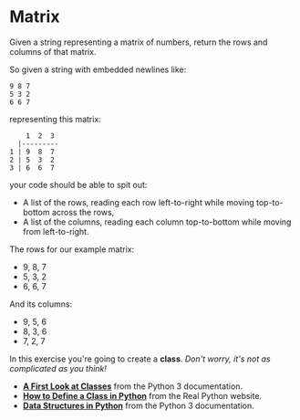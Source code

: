 # Matrix

Given a string representing a matrix of numbers, return the rows and columns of
that matrix.

So given a string with embedded newlines like:

```text
9 8 7
5 3 2
6 6 7
```

representing this matrix:

```text
    1  2  3
  |---------
1 | 9  8  7
2 | 5  3  2
3 | 6  6  7
```

your code should be able to spit out:

- A list of the rows, reading each row left-to-right while moving
  top-to-bottom across the rows,
- A list of the columns, reading each column top-to-bottom while moving
  from left-to-right.

The rows for our example matrix:

- 9, 8, 7
- 5, 3, 2
- 6, 6, 7

And its columns:

- 9, 5, 6
- 8, 3, 6
- 7, 2, 7

In this exercise you're going to create a **class**.  _Don't worry, it's not as complicated as you think!_ 

-   [**A First Look at Classes**](https://docs.python.org/3/tutorial/classes.html#a-first-look-at-classes) from the Python 3 documentation. 
-   [**How to Define a Class in Python**](https://realpython.com/python3-object-oriented-programming/#how-to-define-a-class-in-python) from the Real Python website.  
-   [**Data Structures in Python**](https://docs.python.org/3/tutorial/datastructures.html) from the Python 3 documentation.
